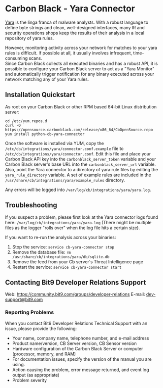 # Carbon Black - Yara Connector

[Yara](http://plusvic.github.io/yara/) is the linga franca of malware analysts. 
With a robust language to define byte strings and clean, well-designed interfaces, 
many IR and security operations shops keep the results of their analysis in a local
repository of yara rules.

However, monitoring activity across your network for matches to your yara rules is 
difficult.  If possible at all, it usually involves infrequent, time-consuming scans.  
Since Carbon Black collects all executed binaries and has a robust API, it is possible
to configure your Carbon Black server to act as a "Yara Monitor" and automatically trigger
notification for any binary executed across your network matching any of your Yara rules.

## Installation Quickstart

As root on your Carbon Black or other RPM based 64-bit Linux distribution server:
```
cd /etc/yum.repos.d
curl -O https://opensource.carbonblack.com/release/x86_64/CbOpenSource.repo
yum install python-cb-yara-connector
```

Once the software is installed via YUM, copy the `/etc/cb/integrations/yara/connector.conf.example` file to 
`/etc/cb/integrations/yara/connector.conf`. Edit this file and place your Carbon Black API key into the 
`carbonblack_server_token` variable and your Carbon Black server's base URL into the `carbonblack_server_url` variable.
Also, point the Yara connector to a directory of yara rule files by editing the `yara_rule_directory` variable. A set
of example rules are included in the `/usr/share/cb/integrations/yara/example_rules` directory.

Any errors will be logged into `/var/log/cb/integrations/yara/yara.log`.

## Troubleshooting

If you suspect a problem, please first look at the Yara connector logs found here: `/var/log/cb/integrations/yara/yara.log`
(There might be multiple files as the logger "rolls over" when the log file hits a certain size).

If you want to re-run the analysis across your binaries:

1. Stop the service: `service cb-yara-connector stop`
2. Remove the database file: `rm /usr/share/cb/integrations/yara/db/sqlite.db`
3. Remove the feed from your Cb server's Threat Intelligence page
4. Restart the service: `service cb-yara-connector start`

## Contacting Bit9 Developer Relations Support

Web: https://community.bit9.com/groups/developer-relations
E-mail: dev-support@bit9.com

### Reporting Problems

When you contact Bit9 Developer Relations Technical Support with an issue, please provide the following:

* Your name, company name, telephone number, and e-mail address
* Product name/version, CB Server version, CB Sensor version
* Hardware configuration of the Carbon Black Server or computer (processor, memory, and RAM) 
* For documentation issues, specify the version of the manual you are using. 
* Action causing the problem, error message returned, and event log output (as appropriate) 
* Problem severity
